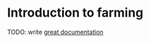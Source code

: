 # Introduction to farming

TODO: write [great documentation](http://jacobian.org/writing/what-to-write/)
